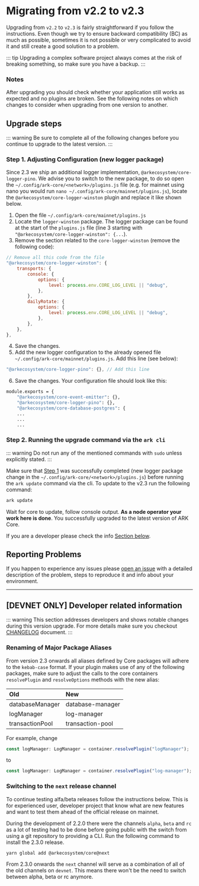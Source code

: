 # Migrating from v2.2 to v2.3

Upgrading from `v2.2` to `v2.3` is fairly straightforward if you follow the instructions. Even though we try to ensure backward compatibility (BC) as much as possible, sometimes it is not possible or very complicated to avoid it and still create a good solution to a problem.

::: tip 
Upgrading a complex software project always comes at the risk of breaking something, so make sure you have a backup.
:::

### Notes

After upgrading you should check whether your application still works as expected and no plugins are broken. See the following notes on which changes to consider when upgrading from one version to another.

## Upgrade steps

::: warning
Be sure to complete all of the following changes before you continue to upgrade to the latest version.
:::

### Step 1. Adjusting Configuration (new logger package)

Since 2.3 we ship an additional logger implementation, `@arkecosystem/core-logger-pino`. We advise you to switch to the new package, to do so open the `~/.config/ark-core/<network>/plugins.js` file (e.g. for mainnet using nano you would run `nano ~/.config/ark-core/mainnet/plugins.js`), locate the `@arkecosystem/core-logger-winston` plugin and replace it like shown below.


1. Open the file `~/.config/ark-core/mainnet/plugins.js`
2. Locate the `logger-winston` package. The logger package can be found at the start of the `plugins.js` file (line 3 starting with `"@arkecosystem/core-logger-winston": {...`). 
3. Remove the section related to the `core-logger-winston` (remove the following code):
```js
// Remove all this code from the file
"@arkecosystem/core-logger-winston": { 
    transports: {
        console: {
            options: {
                level: process.env.CORE_LOG_LEVEL || "debug",
            },
        },
        dailyRotate: {
            options: {
                level: process.env.CORE_LOG_LEVEL || "debug",
            },
        },
    },
},
```
4. Save the changes.
5. Add the new logger configuration to the already opened file `~/.config/ark-core/mainnet/plugins.js`. Add this line (see below):
```js
"@arkecosystem/core-logger-pino": {}, // Add this line
```
6. Save the changes. Your configuration file should look like this:
```bash
module.exports = {
    "@arkecosystem/core-event-emitter": {},
    "@arkecosystem/core-logger-pino": {},
    "@arkecosystem/core-database-postgres": {
    ...
    ...
    ...
```
### Step 2. Running the upgrade command via the `ark cli`

::: warning
Do not run any of the mentioned commands with `sudo` unless explicitly stated.
:::

Make sure that [Step 1](https://docs.ark.io/releases/v2.3/migrating_2.2_2.3.html#step-1-adjusting-configuration-new-logger-package) was successfully completed (new logger package change in the `~/.config/ark-core/<network>/plugins.js`) before running the `ark update` command via the cli.
To update to the v2.3 run the following command:

```bash
ark update
```

Wait for core to update, follow console output. **As a node operator your work here is done**. You successfully upgraded to the latest version of ARK Core.

If you are a developer please check the info [Section below](https://docs.ark.io/releases/v2.3/migrating_2.2_2.3.html#devnet-only-developer-related-information).

## Reporting Problems

If you happen to experience any issues please [open an issue](https://github.com/ARKEcosystem/core/issues/new?template=Bug_report.md) with a detailed description of the problem, steps to reproduce it and info about your environment.

---

## [DEVNET ONLY] Developer related information

::: warning
This section addresses developers and shows notable changes during this version upgrade. For more details make sure you checkout [CHANGELOG](https://github.com/ArkEcosystem/core/blob/master/CHANGELOG.md) document. 
:::

### Renaming of Major Package Aliases

From version 2.3 onwards all aliases defined by Core packages will adhere to the `kebab-case` format. If your plugin makes use of any of the following packages, make sure to adjust the calls to the core containers `resolvePlugin` and `resolveOptions` methods with the new alias:

| Old             | New              |
| :-------------- | :--------------- |
| databaseManager | database-manager |
| logManager      | log-manager      |
| transactionPool | transaction-pool |

For example, change

```ts
const logManager: LogManager = container.resolvePlugin("logManager");
```

to

```ts
const logManager: LogManager = container.resolvePlugin("log-manager");
```

### Switching to the `next` release channel

To continue testing alfa/beta releases follow the instructions below. This is for experienced user, developer project that know what are new features and want to test them ahead of the official release on mainnet.

During the development of 2.2.0 there were the channels `alpha`, `beta` and `rc` as a lot of testing had to be done before going public with the switch from using a git repository to providing a CLI. Run the following command to install the 2.3.0 release.

```shell
yarn global add @arkecosystem/core@next
```

From 2.3.0 onwards the `next` channel will serve as a combination of all of the old channels on `devnet`. This means there won't be the need to switch between alpha, beta or rc anymore.

